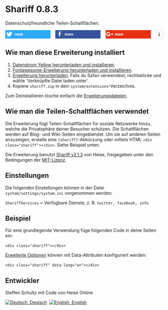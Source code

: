 Shariff 0.8.3
=======================
Datenschutzfreundliche Teilen-Schaltflächen.

![Bildschirmfoto](shariff-screenshot.png?raw=true)

## Wie man diese Erweiterung installiert

1. [Datenstrom Yellow herunterladen und installieren](https://github.com/datenstrom/yellow/).
2. [Fontawesome-Erweiterung herunterladen und installieren](https://github.com/datenstrom/yellow-extensions/tree/master/features/fontawesome).   
3. [Erweiterung herunterladen](https://github.com/schulle4u/yellow-extensions-schulle4u/raw/master/zip/shariff.zip). Falls du Safari verwendest, rechtsklicke und wähle 'Verknüpfte Datei laden unter'.
4. Kopiere `shariff.zip` in dein `system/extensions`-Verzeichnis.

Zum Deinstallieren lösche einfach die [Erweiterungsdateien](extension.ini).

## Wie man die Teilen-Schaltflächen verwendet

Die Erweiterung fügt Teilen-Schaltflächen für soziale Netzwerke hinzu, welche die Privatsphäre deiner Besucher schützen. Die Schaltflächen werden auf Blog- und Wiki-Seiten eingeblendet. Um sie auf anderen Seiten anzuzeigen, erstelle eine `[shariff]`-Abkürzung oder  mittels HTML `<div class="shariff"></div>`. Siehe Beispiel unten.

Die Erweiterung benutzt [Shariff v2.1.3](https://github.com/heiseonline/shariff) von Heise, freigegeben unter den Bedingungen der [MIT-Lizenz](https://opensource.org/licenses/MIT).

## Einstellungen

Die folgenden Einstellungen können in der Datei `system/settings/system.ini` vorgenommen werden:

`ShariffServices` = Verfügbare Dienste, z. B. `twitter, facebook, info`  

## Beispiel

Für eine grundlegende Verwendung füge folgenden Code in deine Seiten ein: 

`<div class="shariff"></div>`

[Erweiterte Optionen](https://github.com/heiseonline/shariff#options-data-attributes) können mit Data-Attributen konfiguriert werden: 

`<div class="shariff" data-lang="en"></div>`

## Entwickler

Steffen Schultz mit Code von Heise Online

<p>
<a href="README-de.md"><img src="https://raw.githubusercontent.com/datenstrom/yellow-extensions/master/website/media/images/language-de.png" width="15" height="15" alt="Deutsch">&nbsp; Deutsch</a>&nbsp;
<a href="README.md"><img src="https://raw.githubusercontent.com/datenstrom/yellow-extensions/master/website/media/images/language-en.png" width="15" height="15" alt="English">&nbsp; English</a>&nbsp;
</p>
